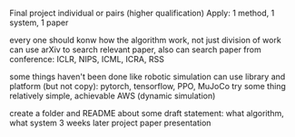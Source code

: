 Final project
individual or pairs (higher qualification)
Apply: 1 method, 1 system, 1 paper

every one should konw how the algorithm work, not just division of work
can use arXiv to search relevant paper, also can search paper from conference: ICLR, NIPS, ICML, ICRA, RSS

some things haven't been done
like robotic simulation
can use library and platform (but not copy): pytorch, tensorflow, PPO, MuJoCo
try some thing relatively simple, achievable
AWS (dynamic simulation)

create a folder and README about some draft statement: what algorithm, what system
3 weeks later project paper presentation
